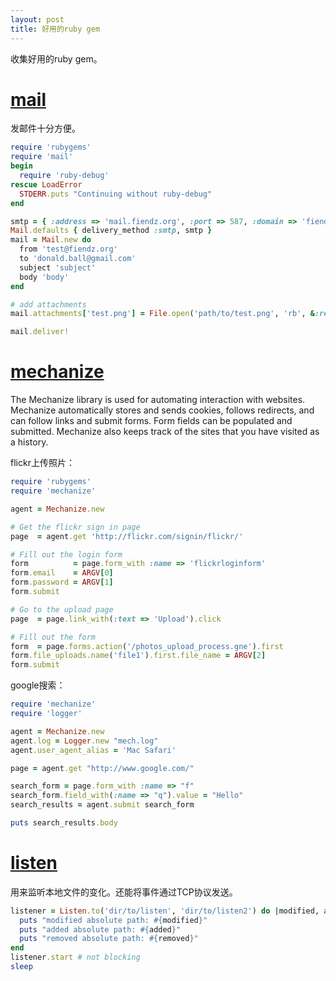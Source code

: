 ```yaml
---
layout: post
title: 好用的ruby gem
---
```


收集好用的ruby gem。

# [mail](https://github.com/mikel/mail)
发邮件十分方便。

```ruby
require 'rubygems'
require 'mail'
begin
  require 'ruby-debug'
rescue LoadError
  STDERR.puts "Continuing without ruby-debug"
end

smtp = { :address => 'mail.fiendz.org', :port => 587, :domain => 'fiendz.org', :user_name => 'test@fiendz.org', :password => 'foobar', :enable_starttls_auto => true, :openssl_verify_mode => 'none' }
Mail.defaults { delivery_method :smtp, smtp }
mail = Mail.new do
  from 'test@fiendz.org'
  to 'donald.ball@gmail.com'
  subject 'subject'
  body 'body'
end

# add attachments
mail.attachments['test.png'] = File.open('path/to/test.png', 'rb', &:read)

mail.deliver!
```

# [mechanize](https://github.com/sparklemotion/mechanize)
The Mechanize library is used for automating interaction with websites. Mechanize automatically stores and sends cookies, follows redirects, and can follow links and submit forms. Form fields can be populated and submitted. Mechanize also keeps track of the sites that you have visited as a history.

flickr上传照片：

```ruby
require 'rubygems'
require 'mechanize'

agent = Mechanize.new

# Get the flickr sign in page
page  = agent.get 'http://flickr.com/signin/flickr/'

# Fill out the login form
form          = page.form_with :name => 'flickrloginform'
form.email    = ARGV[0]
form.password = ARGV[1]
form.submit

# Go to the upload page
page  = page.link_with(:text => 'Upload').click

# Fill out the form
form  = page.forms.action('/photos_upload_process.gne').first
form.file_uploads.name('file1').first.file_name = ARGV[2]
form.submit
```

google搜索：

```ruby
require 'mechanize'
require 'logger'

agent = Mechanize.new
agent.log = Logger.new "mech.log"
agent.user_agent_alias = 'Mac Safari'

page = agent.get "http://www.google.com/"

search_form = page.form_with :name => "f"
search_form.field_with(:name => "q").value = "Hello"
search_results = agent.submit search_form

puts search_results.body
```

# [listen](https://github.com/guard/listen)

用来监听本地文件的变化。还能将事件通过TCP协议发送。

```ruby
listener = Listen.to('dir/to/listen', 'dir/to/listen2') do |modified, added, removed|
  puts "modified absolute path: #{modified}"
  puts "added absolute path: #{added}"
  puts "removed absolute path: #{removed}"
end
listener.start # not blocking
sleep
```
